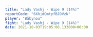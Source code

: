 ```yaml
---
title: "Lady Vashj - Wipe 9 (14%)"
reportCode: "6XhjdQmtyfBJDVzN"
player: "Bãbynou"
fight: "Lady Vashj - Wipe 9 (14%)"
date: 2021-10-03T19:05:08.133000+00:00
---
```

